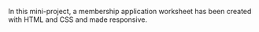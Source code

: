 In this mini-project, a membership application worksheet has been created with HTML and CSS and made responsive.
